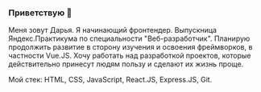 ### Приветствую 👋

Меня зовут Дарья. Я начинающий фронтендер. Выпускница Яндекс.Практикума по специальности "Веб-разработчик".
Планирую продолжить развитие в сторону изучения и освоения фреймворков, в частности Vue.JS.
Хочу работать над разработкой проектов, которые действительно принесут людям пользу и сделают их жизнь проще.

Мой стек: HTML, CSS, JavaScript, React.JS, Express.JS, Git.


